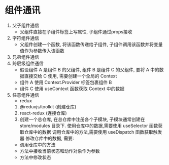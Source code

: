 # 组件通讯
1. 父子组件通信
    - 父组件直接在子组件标签上写属性, 子组件通过props接收
2. 字符组件通信
    - 父组件创建一个函数, 将该函数传递给子组件, 子组件调用该函数并将变量值作为参数传入该函数
3. 兄弟组件通信
4. 跨层级组件通信
    - 假设组件 A 是组件 B 的父组件, 组件 B 是组件 C 的父组件, 要将 A 中的数据直接交给 C 使用, 需要创建一个全局的 Context
    - 组件 A 使用 Context.Provider 标签包裹组件 B
    - 组件 C 使用 useContext 函数获取 Context 中的数据
5. 任意组件通信
    - redux
    1. @reduxjs/toolkit (创建仓库)
    2. react-redux (连接仓库)
    3. 创建一个总仓库, 在总仓库中注册各个子模块, 子模块通常创建在 store/modules 目录下. 
       使用仓库中的数据,需要使用 useSelector 函数获取仓库中的数据
       调用仓库中的方法,需要使用 useDispatch 函数获取触发器
    修改仓库中的数据, 需要: 
    - 调用仓库中的方法 
    - 方法中接收当前状态和动作对象作为参数
    - 方法中修改状态
